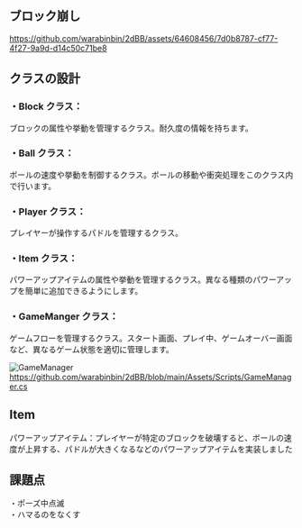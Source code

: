 ## ブロック崩し

https://github.com/warabinbin/2dBB/assets/64608456/7d0b8787-cf77-4f27-9a9d-d14c50c71be8

## クラスの設計
### ・Block クラス： 
ブロックの属性や挙動を管理するクラス。耐久度の情報を持ちます。</BR>
### ・Ball クラス：
ボールの速度や挙動を制御するクラス。ボールの移動や衝突処理をこのクラス内で行います。</BR>
### ・Player クラス： 
プレイヤーが操作するパドルを管理するクラス。</BR>
### ・Item クラス：
パワーアップアイテムの属性や挙動を管理するクラス。異なる種類のパワーアップを簡単に追加できるようにします。</BR>
### ・GameManger クラス：
ゲームフローを管理するクラス。スタート画面、プレイ中、ゲームオーバー画面など、異なるゲーム状態を適切に管理します。</BR>

![GameManager](https://user-images.githubusercontent.com/64608456/224575249-3728df0d-6858-4fe5-a485-c6d1f23e25cf.JPG)
https://github.com/warabinbin/2dBB/blob/main/Assets/Scripts/GameManager.cs

## Item
パワーアップアイテム：プレイヤーが特定のブロックを破壊すると、ボールの速度が上昇する、パドルが大きくなるなどのパワーアップアイテムを実装しました</BR>

## 課題点
・ポーズ中点滅</Br>
・ハマるのをなくす </Br>
